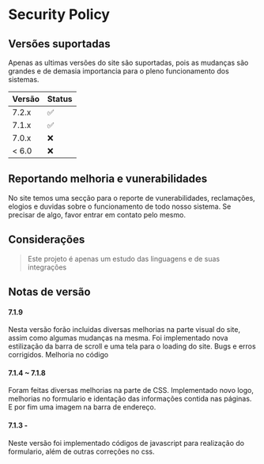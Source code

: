 # Security Policy

## Versões suportadas

Apenas as ultimas versões do site são suportadas, pois as mudanças são grandes e de demasia importancia para o pleno funcionamento dos sistemas.

| Versão  | Status             |
| ------- | ------------------ |
| 7.2.x   | :white_check_mark: |
| 7.1.x   | :white_check_mark: |
| 7.0.x   | :x:                |
| < 6.0   | :x:                |

## Reportando melhoria e vunerabilidades

No site temos uma secção para o reporte de vunerabilidades, reclamações, elogios e duvidas sobre o funcionamento de todo nosso sistema.
Se precisar de algo, favor entrar em contato pelo mesmo.

## Considerações 

   > Este projeto é apenas um estudo das linguagens e de suas integrações

## Notas de versão

#### 7.1.9

Nesta versão forão incluidas diversas melhorias na parte visual do site, assim como algumas mudanças na mesma. 
Foi implementado nova estilização da barra de scroll e uma tela para o loading do site. 
Bugs e erros corrigidos. 
Melhoria no código

#### 7.1.4 ~ 7.1.8

Foram feitas diversas melhorias na parte de CSS. Implementado novo logo, melhorias no formulario e identação das informações contida nas páginas. E por fim uma imagem na barra de endereço.

#### 7.1.3 - 

Neste versão foi implementado códigos de javascript para realização do formulario, além de outras correções no css. 
